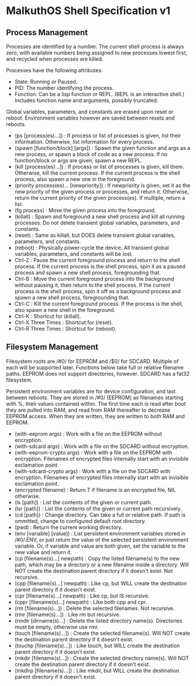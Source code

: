 MalkuthOS Shell Specification v1
================================

Process Management
------------------

Processes are identified by a number. The current shell process is always zero, with available numbers being assigned to new processes lowest first, and recycled when processes are killed.

Processes have the following attributes:
* State: Running or Paused.
* PID: The number identifying the process.
* Function: Can be a lisp function or REPL. (REPL is an interactive shell.) Includes function name and arguments, possibly truncated.

Global variables, parameters, and constants are erased upon reset or reboot. Environment variables however are saved between resets and reboots.

* (ps [process(es)...]) : If process or list of processes is given, list their information. Otherwise, list information for every process.
* (spawn [function/block] [args]) : Spawn the given function and args as a new process, or spawn a block of code as a new process. If no function/block or args are given, spawn a new REPL.
* (kill [process(es)...]) : If process or list of processes is given, kill them. Otherwise, kill the current process. If the current process is the shell process, also spawn a new one in the foreground.
* (priority process(es)... [newpriority]) : If newpriority is given, set it as the new priority of the given process or processes, and return it. Otherwise, return the current priority of the given process(es). If multiple, return a list.
* (fg process) : Move the given process into the foreground.
* (killall) : Spawn and foreground a new shell process and kill all running processes. Do not delete transient global variables, parameters, and constants.
* (reset) : Same as killall, but DOES delete transient global variables, parameters, and constants.
* (reboot) : Physically power-cycle the device. All transient global variables, parameters, and constants will be lost.
* Ctrl-Z : Pause the current foreground process and return to the shell process. If the current process is the shell process, spin it as a paused process and spawn a new shell process, foregrounding that.
* Ctrl-B : Move the current foreground process into the background without pausing it, then return to the shell process. If the current process is the shell process, spin it off as a background process and spawn a new shell process, foregrounding that.
* Ctrl-C : Kill the current foreground process. If the process is the shell, also spawn a new shell in the foreground.
* Ctrl-K : Shortcut for (killall).
* Ctrl-X Three Times : Shortcut for (reset).
* Ctrl-R Three Times : Shortcut for (reboot).

Filesystem Management
---------------------

Filesystem roots are /#0/ for EEPROM and /$0/ for SDCARD. Multiple of each will be supported later. Functions below take full or relative filename paths. EEPROM does not support directories, however. SDCARD has a fat32 filesystem.

Persistent environment variables are for device configuration, and last between reboots. They are stored in /#0/ (EEPROM) as filenames starting with %, their values contained within. The first time each is read after boot they are pulled into RAM, and read from RAM thereafter to decrease EEPROM access. When they are written, they are written to both RAM and EEPROM.

* (with-eeprom args) : Work with a file on the EEPROM without encryption.
* (with-sdcard args) : Work with a file on the SDCARD without encryption.
* (with-eeprom-crypto args) : Work with a file on the EEPROM with encryption. Filenames of encrypted files internally start with an invisible exclamation point.
* (with-sdcard-crypto args) : Work with a file on the SDCARD with encryption. Filenames of encrypted files internally start with an invisible exclamation point.
* (encrypted filename) : Return T if filename is an encrypted file, NIL otherwise.
* (ls [path]) : List the contents of the given or current path.
* (lsr [path]) : List the contents of the given or current path recursively.
* (cd [path]) : Change directory. Can take a full or relative path. If path is ommitted, change to configured default root directory.
* (pwd) : Return the current working directory.
* (env [variable] [value]) : List persistent environment variables stored in /#0/.ENV, or just return the value of the selected persistent environment variable. Or, if variable and value are both given, set the variable to the new value and return it.
* (cp [filename(s)...] newpath) : Copy the listed filename(s) to the new path, which may be a directory or a new filename inside a directory. Will NOT create the destination parent directory if it doesn't exist. Not recursive.
* (cpp [filename(s)...] newpath) : Like cp, but WILL create the destination parent directory if it doesn't exist.
* (cpr [filename(s)...] newpath) : Like cp, but IS recursive.
* (cppr [filename(s)...] newpath) : Like both cpp and cpr.
* (rm [filename(s)...]) : Delete the selected filenames. Not recursive.
* (rmr [filename(s)...]) : Like rm but recursive.
* (rmdir [dirname(s)...] : Delete the listed directory name(s). Directories must be empty, otherwise use rmr.
* (touch [filename(s)...]) : Create the selected filename(s). Will NOT create the destination parent directory if it doesn't exist.
* (touchp [filename(s)...]) : Like touch, but WILL create the destination parent directory if it doesn't exist.
* (mkdir [filename(s)...]) : Create the selected directory name(s). Will NOT create the destination parent directory if it doesn't exist.
* (mkdirp [filename(s)...]) : Like mkdir, but WILL create the destination parent directory if it doesn't exist.
